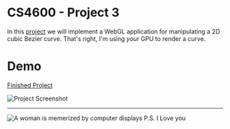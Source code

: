 # CS4600 - Project 3
In this [project](https://graphics.cs.utah.edu/courses/cs4600/fall2023/?prj=3) we will implement a WebGL application for manipulating a 2D cubic Bezier curve. That's right, I'm using _your_ GPU to render a curve.

# Demo
[Finished Project](https://cs4600.irlqt.me/project_3/)

![Project Screenshot](https://cs4600.irlqt.me/project_3/screenshot.jpg "Project 3 Screenshot")

-----

![A woman is memerized by computer displays](https://cs4600.irlqt.me/project_3/saint.jpg "Patron Saint of this Repository")
P.S. I Love you
